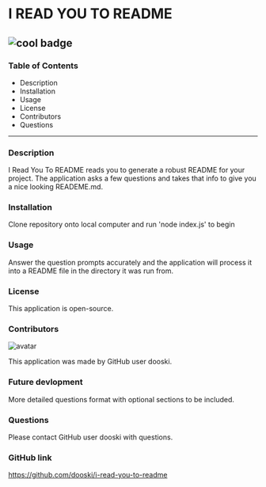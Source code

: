 # I READ YOU TO README 
![cool badge](https://img.shields.io/badge/coolness-very_cool-bright)
--------------------------------------------------
### Table of Contents
* Description
* Installation
* Usage
* License
* Contributors
* Questions
--------------------------------------------------
### Description
I Read You To README reads you to generate a robust README for your project. The application asks a few questions and takes that info to give you a nice looking READEME.md.

### Installation
Clone repository onto local computer and run 'node index.js' to begin

### Usage
Answer the question prompts accurately and the application will process it into a README file in the directory it was run from.

### License
This application is open-source.

### Contributors
![avatar](https://avatars0.githubusercontent.com/u/60619919?v=4)

This application was made by GitHub user dooski. 

### Future devlopment
More detailed questions format with optional sections to be included.

### Questions
Please contact GitHub user dooski with questions.

### GitHub link
https://github.com/dooski/i-read-you-to-readme